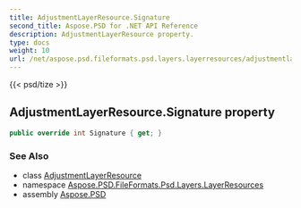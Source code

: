 ```yaml
---
title: AdjustmentLayerResource.Signature
second_title: Aspose.PSD for .NET API Reference
description: AdjustmentLayerResource property. 
type: docs
weight: 10
url: /net/aspose.psd.fileformats.psd.layers.layerresources/adjustmentlayerresource/signature/
---
```

{{< psd/tize >}}
## AdjustmentLayerResource.Signature property

```csharp
public override int Signature { get; }
```

### See Also

* class [AdjustmentLayerResource](../)
* namespace [Aspose.PSD.FileFormats.Psd.Layers.LayerResources](../../adjustmentlayerresource/)
* assembly [Aspose.PSD](../../../)


